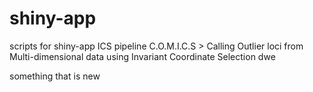 # shiny-app
scripts for shiny-app ICS pipeline
C.O.M.I.C.S > Calling Outlier loci from Multi-dimensional data using Invariant Coordinate Selection
dwe

something that is new
